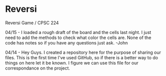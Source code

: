 # Reversi
Reversi Game /  CPSC 224 

04/15 - I loaded a rough draft of the board and the cells last night. I just need to add the methods to check what color the cells are. None of the code has notes so if you have any questions just ask. 
-John
 
04/14 - Hey Guys. I created a repository here for the purpose of sharing our files. This is the first time I've used GitHub, so if there is a better way to do things on here let it be known. I figure we can use this file for our correspondance on the project. 
